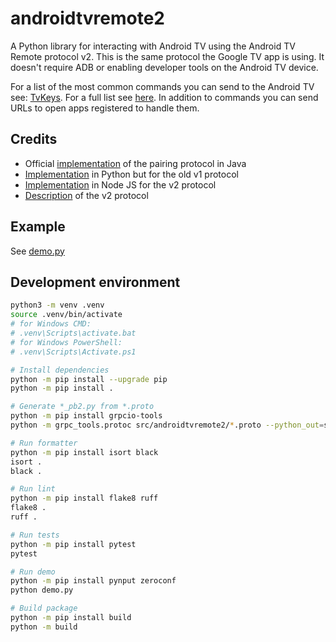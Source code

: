 # androidtvremote2

A Python library for interacting with Android TV using the Android TV Remote protocol v2. This is the same protocol the Google TV app is using. It doesn't require ADB or enabling developer tools on the Android TV device.

For a list of the most common commands you can send to the Android TV see: [TvKeys](https://github.com/tronikos/androidtvremote2/blob/main/TvKeys.txt).
For a full list see [here](https://github.com/tronikos/androidtvremote2/blob/main/src/androidtvremote2/remotemessage.proto#L90).
In addition to commands you can send URLs to open apps registered to handle them.

## Credits

- Official [implementation](https://android.googlesource.com/platform/external/google-tv-pairing-protocol/+/refs/heads/master) of the pairing protocol in Java
- [Implementation](https://github.com/farshid616/Android-TV-Remote-Controller-Python) in Python but for the old v1 protocol
- [Implementation](https://github.com/louis49/androidtv-remote) in Node JS for the v2 protocol
- [Description](https://github.com/Aymkdn/assistant-freebox-cloud/wiki/Google-TV-(aka-Android-TV)-Remote-Control-(v2)) of the v2 protocol

## Example

See [demo.py](https://github.com/tronikos/androidtvremote2/blob/main/demo.py)

## Development environment

```sh
python3 -m venv .venv
source .venv/bin/activate
# for Windows CMD:
# .venv\Scripts\activate.bat
# for Windows PowerShell:
# .venv\Scripts\Activate.ps1

# Install dependencies
python -m pip install --upgrade pip
python -m pip install .

# Generate *_pb2.py from *.proto
python -m pip install grpcio-tools
python -m grpc_tools.protoc src/androidtvremote2/*.proto --python_out=src/androidtvremote2 -Isrc/androidtvremote2

# Run formatter
python -m pip install isort black
isort .
black .

# Run lint
python -m pip install flake8 ruff
flake8 .
ruff .

# Run tests
python -m pip install pytest
pytest

# Run demo
python -m pip install pynput zeroconf
python demo.py

# Build package
python -m pip install build
python -m build
```
